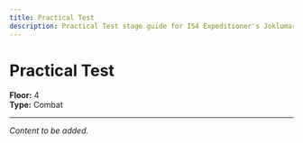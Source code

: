 ```yaml
---
title: Practical Test
description: Practical Test stage guide for IS4 Expeditioner's Joklumarkar
---
```


# Practical Test

**Floor:** 4  
**Type:** Combat  

---

*Content to be added.*
